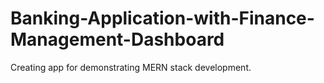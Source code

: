 # Banking-Application-with-Finance-Management-Dashboard


Creating app for demonstrating MERN stack development.